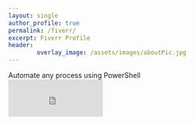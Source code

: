 ```yaml
---
layout: single
author_profile: true
permalink: /fiverr/
excerpt: Fiverr Profile
header:
        overlay_image: /assets/images/aboutPic.jpg
---
```

<script id='fiverr-seller-widget-script-16eb73a9-c7e0-4f24-9317-58a280031281' src='https://widgets.fiverr.com/api/v1/seller/azrael7?widget_id=16eb73a9-c7e0-4f24-9317-58a280031281' data-config='{"category_name":"Programming & Tech"}' async='true' defer='true'></script>
<div itemscope itemtype='http://schema.org/Person' class='fiverr-seller-widget' style='display: inline-block;'>
    <div class='fiverr-seller-content' id='fiverr-seller-widget-content-16eb73a9-c7e0-4f24-9317-58a280031281' itemprop='contentURL' style='display: none;'></div>
    <div id='fiverr-widget-seller-data' style='display: none;'>
        <div itemprop='name' >azrael7</div>
        <div itemscope itemtype='http://schema.org/Organization'><span itemprop='name'>Fiverr</span></div>
        <div itemprop='jobtitle'>Seller</div>
        <div itemprop='description'>I have worked in IT(Information Technology) for 20+ years and I currently work as a Web Developer for the last 6 yrs using several Programming languages. I maintain a blog in my spare time and I am creating an Android App as well. Blog is at https://pcast01.github.io/</div>
    </div>
</div>
<br>

<div>
Automate any process using PowerShell
</div>
<div>
<iframe src="https://www.fiverr.com/anywhere/anywhere_widget/586416116f666629a7dc4d00" width="190" height="75" frameBorder="0" scrolling="no">
</div>